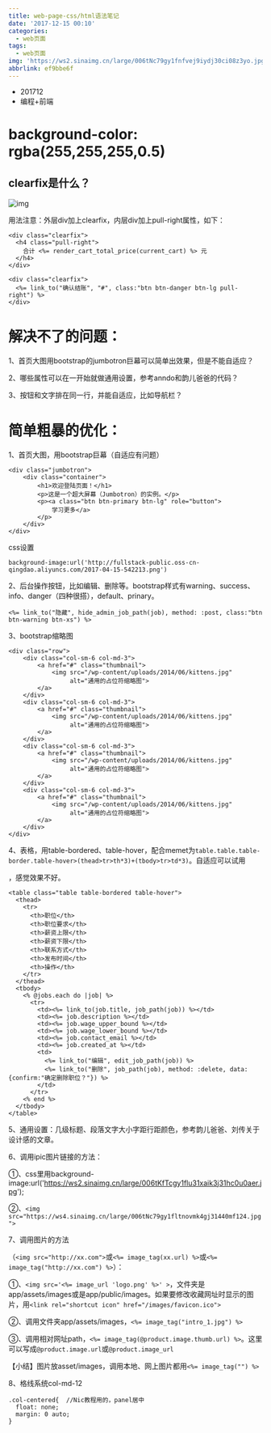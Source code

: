 ```yaml
---
title: web-page-css/html语法笔记
date: '2017-12-15 00:10'
categories:
  - web页面
tags:
  - web页面
img: 'https://ws2.sinaimg.cn/large/006tNc79gy1fnfvej9iydj30ci08z3yo.jpg'
abbrlink: ef9bbe6f
---
```


* 201712
* 编程+前端



# background-color: rgba(255,255,255,0.5)

## clearfix是什么？

![img](http://ww1.sinaimg.cn/large/006tNbRwgy1ffixfbtit1j30fa08c3z6.jpg)

用法注意：外层div加上clearfix，内层div加上pull-right属性，如下：

```
<div class="clearfix">
  <h4 class="pull-right">
    合计 <%= render_cart_total_price(current_cart) %> 元
  </h4>
</div>

<div class="clearfix">
  <%= link_to("确认结账", "#", class:"btn btn-danger btn-lg pull-right") %>
</div>
```



# 解决不了的问题：

1、首页大图用bootstrap的jumbotron巨幕可以简单出效果，但是不能自适应？

2、哪些属性可以在一开始就做通用设置，参考anndo和韵儿爸爸的代码？

3、按钮和文字排在同一行，并能自适应，比如导航栏？



# 简单粗暴的优化：

1、首页大图，用bootstrap巨幕（自适应有问题）

```
<div class="jumbotron">
	<div class="container">
		<h1>欢迎登陆页面！</h1>
		<p>这是一个超大屏幕（Jumbotron）的实例。</p>
		<p><a class="btn btn-primary btn-lg" role="button">
			学习更多</a>
		</p>
	</div>
</div>
```

css设置

```
background-image:url('http://fullstack-public.oss-cn-qingdao.aliyuncs.com/2017-04-15-542213.png')
```

2、后台操作按钮，比如编辑、删除等。bootstrap样式有warning、success、info、danger（四种很搭），default、prinary。

```
<%= link_to("隐藏", hide_admin_job_path(job), method: :post, class:"btn btn-warning btn-xs") %>
```

3、bootstrap缩略图

```
<div class="row">
    <div class="col-sm-6 col-md-3">
        <a href="#" class="thumbnail">
            <img src="/wp-content/uploads/2014/06/kittens.jpg"
                 alt="通用的占位符缩略图">
        </a>
    </div>
    <div class="col-sm-6 col-md-3">
        <a href="#" class="thumbnail">
            <img src="/wp-content/uploads/2014/06/kittens.jpg"
                 alt="通用的占位符缩略图">
        </a>
    </div>
    <div class="col-sm-6 col-md-3">
        <a href="#" class="thumbnail">
            <img src="/wp-content/uploads/2014/06/kittens.jpg"
                 alt="通用的占位符缩略图">
        </a>
    </div>
    <div class="col-sm-6 col-md-3">
        <a href="#" class="thumbnail">
            <img src="/wp-content/uploads/2014/06/kittens.jpg"
                 alt="通用的占位符缩略图">
        </a>
    </div>
</div>
```

4、表格，用table-bordered、table-hover，配合memet为`table.table.table-border.table-hover>(thead>tr>th*3)+(tbody>tr>td*3)`。自适应可以试用<div class="table-responsive">，感觉效果不好。

```
<table class="table table-bordered table-hover">
  <thead>
    <tr>
      <th>职位</th>
      <th>职位要求</th>
      <th>薪资上限</th>
      <th>薪资下限</th>
      <th>联系方式</th>
      <th>发布时间</th>
      <th>操作</th>
    </tr>
  </thead>
  <tbody>
    <% @jobs.each do |job| %>
      <tr>
        <td><%= link_to(job.title, job_path(job)) %></td>
        <td><%= job.description %></td>
        <td><%= job.wage_upper_bound %></td>
        <td><%= job.wage_lower_bound %></td>
        <td><%= job.contact_email %></td>
        <td><%= job.created_at %></td>
        <td>
          <%= link_to("编辑", edit_job_path(job)) %>
          <%= link_to("删除", job_path(job), method: :delete, data:{confirm:"确定删除职位？"}) %>
        </td>
      </tr>
    <% end %>
  </tbody>
</table>
```

5、通用设置：几级标题、段落文字大小字距行距颜色，参考韵儿爸爸、刘传关于设计感的文章。

6、调用ipic图片链接的方法：	

①、css里用background-image:url('https://ws2.sinaimg.cn/large/006tKfTcgy1flu31xaik3j31hc0u0aer.jpg');

②、```<img src="https://ws4.sinaimg.cn/large/006tNc79gy1fltnovmk4gj31440mf124.jpg">```

7、调用图片的方法

（`<img src="http://xx.com">`或`<%= image_tag(xx.url) %>`或`<%= image_tag("http://xx.com") %>`）：

①、```<img src='<%= image_url 'logo.png' %>' >```，文件夹是app/assets/images或是app/public/images。如果要修改收藏网址时显示的图片，用```<link rel="shortcut icon" href="/images/favicon.ico">```

②、调用文件夹app/assets/images，`<%= image_tag("intro_1.jpg") %>`

③、调用相对网址path，`<%= image_tag(@product.image.thumb.url) %>`。这里可以写成`@product.image.url`或`@product.image_url`

【小结】图片放asset/images，调用本地、网上图片都用`<%= image_tag("") %>`

8、格线系统col-md-12

```
.col-centered{  //Nic教程用的，panel居中
  float: none;
  margin: 0 auto;
}
```

